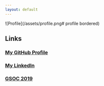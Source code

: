 ```yaml
---
layout: default
---
```


![Profile](/assets/profile.png# profile bordered)

## Links

### [My GitHub Profile](https://github.com/knoll-alex)

### [My LinkedIn](www.linkedin.com/in/knollalex/)

### [GSOC 2019](/pages/gsoc-2019.md)
